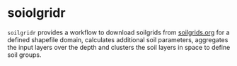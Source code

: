# soiolgridr

`soilgridr` provides a workflow to download soilgrids from [soilgrids.org](https://soilgrids.org/) for a defined shapefile domain, calculates additional soil parameters, aggregates the input layers over the depth and clusters the soil layers in space to define soil groups.

